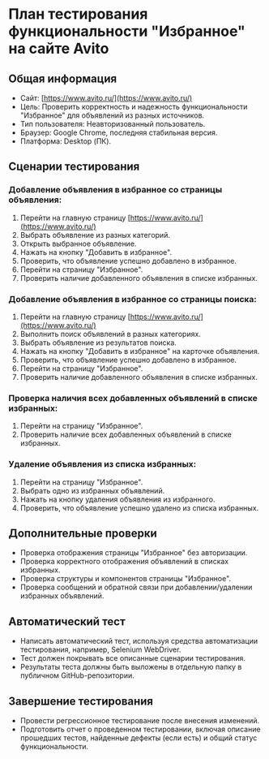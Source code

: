 # План тестирования функциональности "Избранное" на сайте Avito

## Общая информация
- Сайт: [https://www.avito.ru/](https://www.avito.ru/)
- Цель: Проверить корректность и надежность функциональности "Избранное" для объявлений из разных источников.
- Тип пользователя: Неавторизованный пользователь.
- Браузер: Google Chrome, последняя стабильная версия.
- Платформа: Desktop (ПК).

## Сценарии тестирования
### Добавление объявления в избранное со страницы объявления:
1. Перейти на главную страницу [https://www.avito.ru/](https://www.avito.ru/)
2. Выбрать объявление из разных категорий.
3. Открыть выбранное объявление.
4. Нажать на кнопку "Добавить в избранное".
5. Проверить, что объявление успешно добавлено в избранное.
6. Перейти на страницу "Избранное".
7. Проверить наличие добавленного объявления в списке избранных.

### Добавление объявления в избранное со страницы поиска:
1. Перейти на главную страницу [https://www.avito.ru/](https://www.avito.ru/)
2. Выполнить поиск объявлений в разных категориях.
3. Выбрать объявление из результатов поиска.
4. Нажать на кнопку "Добавить в избранное" на карточке объявления.
5. Проверить, что объявление успешно добавлено в избранное.
6. Перейти на страницу "Избранное".
7. Проверить наличие добавленного объявления в списке избранных.

### Проверка наличия всех добавленных объявлений в списке избранных:
1. Перейти на страницу "Избранное".
2. Проверить наличие всех добавленных объявлений в списке избранных.

### Удаление объявления из списка избранных:
1. Перейти на страницу "Избранное".
2. Выбрать одно из избранных объявлений.
3. Нажать на кнопку удаления объявления из избранного.
4. Проверить, что объявление успешно удалено из списка избранных.

## Дополнительные проверки
- Проверка отображения страницы "Избранное" без авторизации.
- Проверка корректного отображения объявлений в списках избранных.
- Проверка структуры и компонентов страницы "Избранное".
- Проверка сообщений и обратной связи при добавлении/удалении избранных объявлений.

## Автоматический тест
- Написать автоматический тест, используя средства автоматизации тестирования, например, Selenium WebDriver.
- Тест должен покрывать все описанные сценарии тестирования.
- Результаты теста должны быть выложены в отдельную папку в публичном GitHub-репозитории.

## Завершение тестирования
- Провести регрессионное тестирование после внесения изменений.
- Подготовить отчет о проведенном тестировании, включая описание прошедших тестов, найденные дефекты (если есть) и общий статус функциональности.